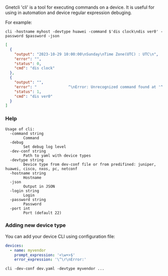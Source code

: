 Gnetcli 'cli' is a tool for executing commands on a device.
It is useful for using in automation and device regular expression debuging.

For example:

```shell
cli -hostname myhost -devtype huawei -command $'dis clock\ndis ver0' -password $password -json
```

```json
[
  {
    "output": "2023-10-29 10:00:00\nSunday\nTime Zone(UTC) : UTC\n",
    "error": "",
    "status": 0,
    "cmd": "dis clock"
  },
  {
    "output": "",
    "error": "              ^\nError: Unrecognized command found at '^' position.\n",
    "status": 1,
    "cmd": "dis ver0"
  }
]
```

### Help

```
Usage of cli:
  -command string
    	Command
  -debug
    	Set debug log level
  -dev-conf string
    	Path to yaml with device types
  -devtype string
    	Device type from dev-conf file or from predifined: juniper, huawei, cisco, nxos, pc, netconf
  -hostname string
    	Hostname
  -json
    	Output in JSON
  -login string
    	Login
  -password string
    	Password
  -port int
    	Port (default 22)
```

### Adding new device type

You can add your device CLI using configuration file:

```yaml
devices:
  - name: myvendor
    prompt_expression: '<\w+>$'
    error_expression: '\^\r\nError:'
```
```shell
cli -dev-conf dev.yaml -devtype myvendor ...
```
